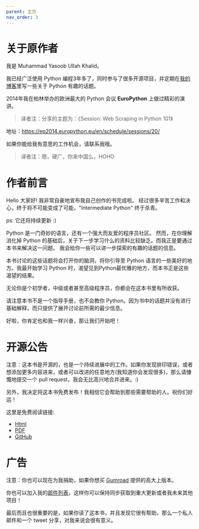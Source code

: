 ```yaml
---
parent: 主页
nav_order: 3
---
```


# 关于原作者

我是 Muhammad Yasoob Ullah Khalid。

我已经广泛使用 Python 编程3年多了，同时参与了很多开源项目，并定期在[我的博客](http://pythontips.com/)里写一些关于 Python 有趣的话题。

2014年我在柏林举办的欧洲最大的 Python 会议 **EuroPython** 上做过精彩的演讲。

> 译者注：分享的主题为：《Session: Web Scraping in Python 101》

地址：https://ep2014.europython.eu/en/schedule/sessions/20/

如果你能给我有意思的工作机会，请联系我哦。

> 译者注：嗯，硬广，你来中国么，HOHO

# 作者前言

Hello 大家好! 我非常自豪地宣布我自己创作的书完成啦。
经过很多辛苦工作和决心，终于将不可能变成了可能，"Intermediate Python" 终于杀青。

ps: 它还将持续更新 :)

Python 是一门奇妙的语言，还有一个强大而友爱的程序员社区。
然而，在你理解消化掉 Python 的基础后，关于下一步学习什么的资料比较缺乏。而我正是要通过本书来解决这一问题。
我会给你一些可以进一步探索的有趣的话题的信息。

本书讨论的这些话题将会打开你的脑洞，将你引导至 Python 语言的一些美好的地方。我最开始学习 Python 时，渴望见到Python最优雅的地方，而本书正是这些渴望的结果。

无论你是个初学者，中级或者甚至高级程序员，你都会在这本书里有所收获。

请注意本书不是一个指导手册，也不会教你 Python。因为书中的话题并没有进行基础解释，而只提供了展开讨论前所需的最少信息。

好啦，你肯定也和我一样兴奋，那让我们开始吧！

# 开源公告

注意：这本书是开源的，也是一个持续进展中的工作。如果你发现排印错误，或者想添加更多内容进来，或者可以改进的任意地方(我知道你会发现很多)，那么请慷慨地提交一个 pull request，我会无比高兴地合并进来。:)

另外，我决定将这本书免费发布！我相信它会帮助到那些需要帮助的人。祝你们好运！

这里是免费阅读链接:

- [Html](http://book.pythontips.com/)
- [PDF](http://readthedocs.org/projects/intermediatepythongithubio/downloads/pdf/latest/)
- [GitHub](https://github.com/IntermediatePython/intermediatePython)

# 广告

注意：你也可以现在为我捐助，如果你想买 [Gumroad](https://gumroad.com/l/intermediate_python) 提供的高大上版本。

你也可以加入我的[邮件列表](http://eepurl.com/bwjcej)，这样你可以保持同步获取到重大更新或者我未来其他项目！

最后而且也很重要的是，如果你读了这本书，并且发现它很有帮助，那么一个私人邮件和一个 tweet 分享，对我来说会很有意义。
